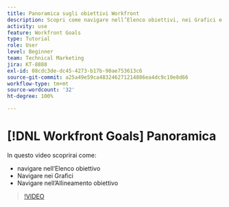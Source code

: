 ```yaml
---
title: Panoramica sugli obiettivi Workfront
description: Scopri come navigare nell’Elenco obiettivi, nei Grafici e nell’Allineamento obiettivo.
activity: use
feature: Workfront Goals
type: Tutorial
role: User
level: Beginner
team: Technical Marketing
jira: KT-8888
exl-id: 08cdc3de-dc45-4273-b17b-90ae753613c6
source-git-commit: a25a49e59ca483246271214886ea4dc9c10e8d66
workflow-type: tm+mt
source-wordcount: '32'
ht-degree: 100%

---
```


# [!DNL Workfront Goals] Panoramica

In questo video scoprirai come:

* navigare nell’Elenco obiettivo
* Navigare nei Grafici
* Navigare nell’Allineamento obiettivo

>[!VIDEO](https://video.tv.adobe.com/v/335182/?quality=12&learn=on)
